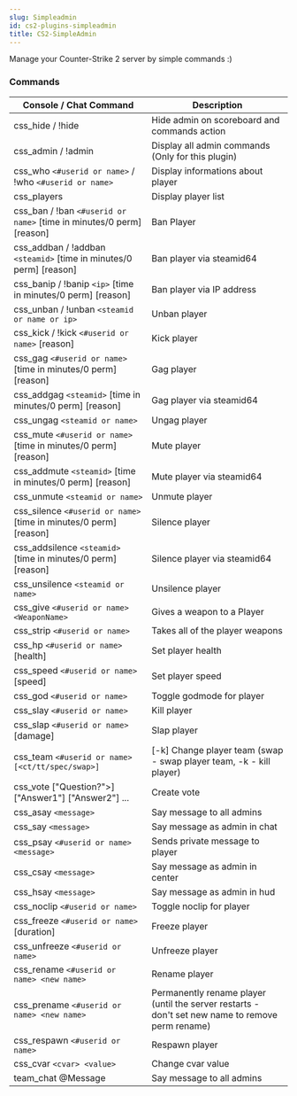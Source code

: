 ```yaml
---
slug: Simpleadmin
id: cs2-plugins-simpleadmin
title: CS2-SimpleAdmin
---
```


Manage your Counter-Strike 2 server by simple commands :)

### Commands
| Console / Chat Command | Description |
| ------- | ----------- |
| css_hide / !hide | Hide admin on scoreboard and commands action |
| css_admin / !admin | Display all admin commands (Only for this plugin) |
| css_who `<#userid or name>` / !who `<#userid or name>` | Display informations about player |
| css_players | Display player list |
| css_ban / !ban `<#userid or name>` [time in minutes/0 perm] [reason] | Ban Player |
| css_addban / !addban `<steamid>` [time in minutes/0 perm] [reason] | Ban player via steamid64 |
| css_banip / !banip  `<ip>` [time in minutes/0 perm] [reason] | Ban player via IP address |
| css_unban / !unban `<steamid or name or ip>` | Unban player |
| css_kick / !kick `<#userid or name>` [reason] | Kick player |
| css_gag `<#userid or name>` [time in minutes/0 perm] [reason] | Gag player |
| css_addgag `<steamid>` [time in minutes/0 perm] [reason] | Gag player via steamid64 |
| css_ungag `<steamid or name>` | Ungag player |
| css_mute `<#userid or name>` [time in minutes/0 perm] [reason] | Mute player |
| css_addmute `<steamid>` [time in minutes/0 perm] [reason] | Mute player via steamid64 |
| css_unmute `<steamid or name>` | Unmute player |
| css_silence `<#userid or name>` [time in minutes/0 perm] [reason] | Silence player |
| css_addsilence `<steamid>` [time in minutes/0 perm] [reason] | Silence player via steamid64 |
| css_unsilence `<steamid or name>` | Unsilence player |
| css_give `<#userid or name> <WeaponName>` | Gives a weapon to a Player |
| css_strip `<#userid or name>` | Takes all of the player weapons |
| css_hp `<#userid or name>` [health] | Set player health |
| css_speed `<#userid or name>` [speed] | Set player speed |
| css_god `<#userid or name>` | Toggle godmode for player |
| css_slay `<#userid or name>` | Kill player |
| css_slap `<#userid or name>` [damage] | Slap player |
| css_team `<#userid or name> [<ct/tt/spec/swap>]` | [-k] Change player team (swap - swap player team, -k - kill player) |
| css_vote ["Question?">] ["Answer1"] ["Answer2"] ... | Create vote |
| css_asay `<message>` | Say message to all admins |
| css_say `<message>` | Say message as admin in chat |
| css_psay `<#userid or name>` `<message>` | Sends private message to player |
| css_csay `<message>` | Say message as admin in center |
| css_hsay `<message>` | Say message as admin in hud |
| css_noclip `<#userid or name>` | Toggle noclip for player |
| css_freeze `<#userid or name>` [duration] | Freeze player |
| css_unfreeze `<#userid or name>` | Unfreeze player |
| css_rename `<#userid or name> <new name>` | Rename player |
| css_prename `<#userid or name> <new name>` | Permanently rename player (until the server restarts - don't set new name to remove perm rename) |
| css_respawn `<#userid or name>` | Respawn player |
| css_cvar `<cvar> <value>` | Change cvar value |
| team_chat @Message | Say message to all admins | 

